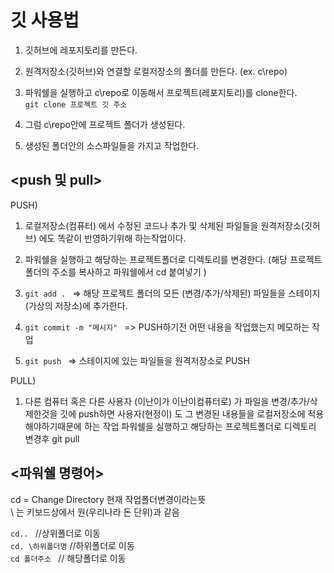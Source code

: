 깃 사용법
===

1. 깃허브에 레포지토리를 만든다.

2. 원격저장소(깃허브)와 연결할 로컬저장소의 폴더를 만든다. (ex. c\repo)

3. 파워쉘을 실행하고 c\repo로 이동해서 프로젝트(레포지토리)를 clone한다.<br>
<code>git clone 프로젝트 깃 주소</code>

4. 그럼 c\repo안에 프로젝트 폴더가 생성된다.

5. 생성된 폴더안의 소스파일들을 가지고 작업한다.

<push 및 pull>
---
PUSH)

1. 로컬저장소(컴퓨터) 에서 수정된 코드나 추가 및 삭제된 파일들을 
   원격저장소(깃허브) 에도 똑같이 반영하기위해 하는작업이다.

2. 파워쉘을 실행하고 해당하는 프로젝트폴더로 디렉토리를 변경한다.
   (해당 프로젝트 폴더의 주소를 복사하고 파워쉘에서    cd 붙여넣기    )

3. <code>git add . </code>   => 해당 프로젝트 폴더의 모든 (변경/추가/삭제된) 파일들을 스테이지(가상의 저장소)에 추가한다.

4. <code>git commit -m "메시지" </code> => PUSH하기전 어떤 내용을 작업했는지 메모하는 작업

5. <code>git push </code>    => 스테이지에 있는 파일들을 원격저장소로 PUSH


PULL)

1. 다른 컴퓨터 혹은 다른 사용자 (이난이가 이난이컴퓨터로) 가 파일을 변경/추가/삭제한것을 깃에 push하면 
   사용자(현정이) 도 그 변경된 내용들을 로컬저장소에 적용해야하기때문에 하는 작업
   파워쉘을 실행하고 해당하는 프로젝트폴더로 디렉토리 변경후 git pull


<파워쉘 명령어>
---
cd = Change Directory 현재 작업폴더변경이라는뜻<br>
\ 는 키보드상에서 원(우리나라 돈 단위)과 같음

<code>cd..    </code>          //상위폴더로 이동<br>
<code>cd. \하위폴더명</code>   //하위폴더로 이동<br>
<code>cd 폴더주소   </code>     // 해당폴더로 이동<br>

